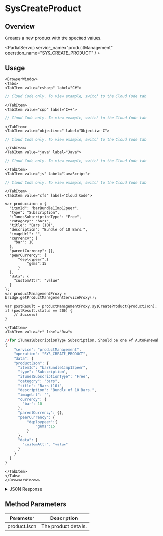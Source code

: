 # SysCreateProduct
## Overview
Creates a new product with the specifed values.

<PartialServop service_name="productManagement" operation_name="SYS_CREATE_PRODUCT" / >

## Usage

```mdx-code-block
<BrowserWindow>
<Tabs>
<TabItem value="csharp" label="C#">
```

```csharp
// Cloud Code only. To view example, switch to the Cloud Code tab
```

```mdx-code-block
</TabItem>
<TabItem value="cpp" label="C++">
```

```cpp
// Cloud Code only. To view example, switch to the Cloud Code tab
```

```mdx-code-block
</TabItem>
<TabItem value="objectivec" label="Objective-C">
```

```objectivec
// Cloud Code only. To view example, switch to the Cloud Code tab
```

```mdx-code-block
</TabItem>
<TabItem value="java" label="Java">
```

```java
// Cloud Code only. To view example, switch to the Cloud Code tab
```

```mdx-code-block
</TabItem>
<TabItem value="js" label="JavaScript">
```

```javascript
// Cloud Code only. To view example, switch to the Cloud Code tab
```

```mdx-code-block
</TabItem>
<TabItem value="cfs" label="Cloud Code">
```

```cfscript
var productJson = {
  "itemId": "barBundle1Imp12peer",
  "type": "Subscription",
  "iTunesSubscriptionType": "Free",
  "category": "bars",
  "title": "Bars (10)",
  "description": "Bundle of 10 Bars.",
  "imageUrl": "",
  "currency": {
    "bar": 10
  },
  "parentCurrency": {},
  "peerCurrency": {
      "deploypeer":{
          "gems":15
      }
  },
  "data": {
    "customAttr": "value"
  }
};
var productManagementProxy = bridge.getProductManagementServiceProxy();

var postResult = productManagementProxy.sysCreateProduct(productJson);
if (postResult.status == 200) {
    // Success!
}
```

```mdx-code-block
</TabItem>
<TabItem value="r" label="Raw">
```

```r
//for iTunesSubscriptionType Subscription. Should be one of AutoRenewable, Free, or NonRenewing
{
	"service": "productManagement",
	"operation": "SYS_CREATE_PRODUCT",
	"data": {
    "productJson": { 
      "itemId": "barBundle1Imp12peer",
      "type": "Subscription",
      "iTunesSubscriptionType": "Free",
      "category": "bars",
      "title": "Bars (10)",
      "description": "Bundle of 10 Bars.",
      "imageUrl": "",
      "currency": {
        "bar": 10
      },
      "parentCurrency": {},
      "peerCurrency": {
          "deploypeer":{
              "gems":15
          }
      },
      "data": {
        "customAttr": "value"
      }
    }
  }
}
```

```mdx-code-block
</TabItem>
</Tabs>
</BrowserWindow>
```

<details>
<summary>JSON Response</summary>

```json
{
  "data": {
    "gameId": "23783",
    "itemId": "barBundle1Imp12peer",
    "type": "Subscription",
    "iTunesSubscriptionType": "Free",
    "category": "bars",
    "title": "Bars (10)",
    "description": "Bundle of 10 Bars.",
    "imageUrl": "",
    "currency": {
      "bar": 10
    },
    "parentCurrency": {},
    "peerCurrency": {
      "deploypeer": {
        "gems": 15
      }
    },
    "defaultPriceId": -1,
    "prices": [],
    "data": {
      "customAttr": "value"
    },
    "createdAt": 1592594992376,
    "updatedAt": 1592594992376,
    "version": 1,
    "absoluteImageUrl": "https://api.braincloudservers.com/files/portal/g/23783"
  },
  "status": 200
}
```
</details>

## Method Parameters
Parameter | Description
--------- | -----------
productJson | The product details.


